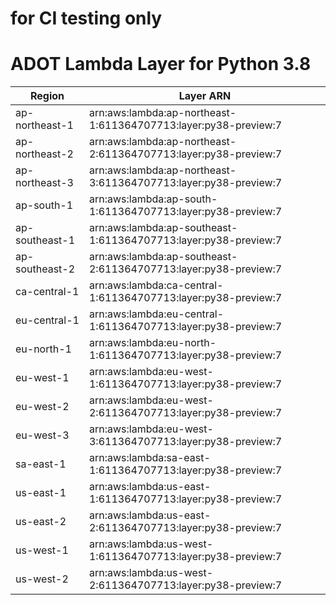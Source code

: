 # for CI testing only
# ADOT Lambda Layer for Python 3.8
| Region | Layer ARN |
|  ----  | ----  |
|  ap-northeast-1  |  arn:aws:lambda:ap-northeast-1:611364707713:layer:py38-preview:7  |
|  ap-northeast-2  |  arn:aws:lambda:ap-northeast-2:611364707713:layer:py38-preview:7  |
|  ap-northeast-3  |  arn:aws:lambda:ap-northeast-3:611364707713:layer:py38-preview:7  |
|  ap-south-1  |  arn:aws:lambda:ap-south-1:611364707713:layer:py38-preview:7  |
|  ap-southeast-1  |  arn:aws:lambda:ap-southeast-1:611364707713:layer:py38-preview:7  |
|  ap-southeast-2  |  arn:aws:lambda:ap-southeast-2:611364707713:layer:py38-preview:7  |
|  ca-central-1  |  arn:aws:lambda:ca-central-1:611364707713:layer:py38-preview:7  |
|  eu-central-1  |  arn:aws:lambda:eu-central-1:611364707713:layer:py38-preview:7  |
|  eu-north-1  |  arn:aws:lambda:eu-north-1:611364707713:layer:py38-preview:7  |
|  eu-west-1  |  arn:aws:lambda:eu-west-1:611364707713:layer:py38-preview:7  |
|  eu-west-2  |  arn:aws:lambda:eu-west-2:611364707713:layer:py38-preview:7  |
|  eu-west-3  |  arn:aws:lambda:eu-west-3:611364707713:layer:py38-preview:7  |
|  sa-east-1  |  arn:aws:lambda:sa-east-1:611364707713:layer:py38-preview:7  |
|  us-east-1  |  arn:aws:lambda:us-east-1:611364707713:layer:py38-preview:7  |
|  us-east-2  |  arn:aws:lambda:us-east-2:611364707713:layer:py38-preview:7  |
|  us-west-1  |  arn:aws:lambda:us-west-1:611364707713:layer:py38-preview:7  |
|  us-west-2  |  arn:aws:lambda:us-west-2:611364707713:layer:py38-preview:7  |
